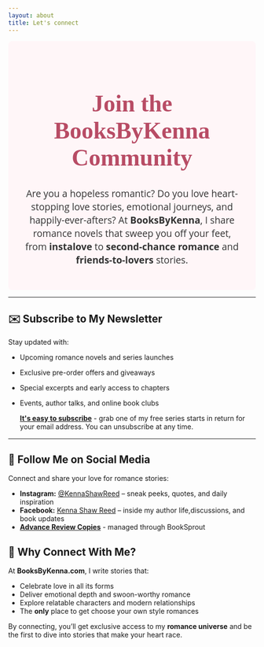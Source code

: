 ```yaml
---
layout: about
title: Let's connect
---
```


<!-- Hero Section -->
<div style="background-color:#fff6f8; padding:2rem; text-align:center; border-radius:8px;">
  <h1 style="font-family:'Great Vibes', cursive; font-size:3rem; color:#b84c65;">Join the BooksByKenna Community</h1>
  <p style="font-family:'Open Sans', sans-serif; font-size:1.2rem; color:#333; max-width:600px; margin:1rem auto;">
    Are you a hopeless romantic? Do you love heart-stopping love stories, emotional journeys, and happily-ever-afters? At <strong>BooksByKenna</strong>, I share romance novels that sweep you off your feet, from <strong>instalove</strong> to <strong>second-chance romance</strong> and <strong>friends-to-lovers</strong> stories.
  </p>
</div>

---

## ✉️ Subscribe to My Newsletter

Stay updated with:  

- Upcoming romance novels and series launches  
- Exclusive pre-order offers and giveaways  
- Special excerpts and early access to chapters  
- Events, author talks, and online book clubs  

 
  [**It's easy to subscribe**](/_site/series/free-books.html) - grab one of my free series starts in return for your email address. You can unsubscribe at any time.
<div style="text-align:center; margin:1rem 0;"> 
</div>

---

## 📱 Follow Me on Social Media

Connect and share your love for romance stories:  

- **Instagram:** [@KennaShawReed](https://www.instagram.com/kennashawreed/) – sneak peeks, quotes, and daily inspiration  
- **Facebook:** [Kenna Shaw Reed](https://www.facebook.com/kenna.shawreed.9) – inside my author life,discussions, and book updates  
- [**Advance Review Copies**](https://booksprout.co/reviewer/team/3183/reading-it-first-books-by-kenna) - managed through BookSprout

## 🌹 Why Connect With Me?

At **BooksByKenna.com**, I write stories that:  

- Celebrate love in all its forms  
- Deliver emotional depth and swoon-worthy romance  
- Explore relatable characters and modern relationships  
- The **only** place to get choose your own style romances

By connecting, you’ll get exclusive access to my **romance universe** and be the first to dive into stories that make your heart race.  

